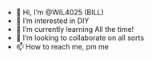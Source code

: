 - 👋 Hi, I’m @WIL4025 (BILL)
- 👀 I’m interested in DIY
- 🌱 I’m currently learning All the time!
- 💞️ I’m looking to collaborate on all sorts
- 📫 How to reach me, pm me

<!---
WIL4025/WIL4025 is a ✨ special ✨ repository because its `README.md` (this file) appears on your GitHub profile.
You can click the Preview link to take a look at your changes.
--->
